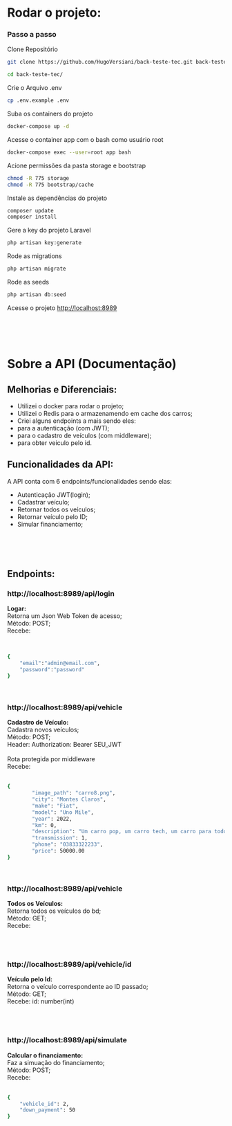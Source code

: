 
# Rodar o projeto:

### Passo a passo
Clone Repositório
```sh
git clone https://github.com/HugoVersiani/back-teste-tec.git back-teste-tec
```
```sh
cd back-teste-tec/

```

Crie o Arquivo .env
```sh
cp .env.example .env
```

Suba os containers do projeto
```sh
docker-compose up -d
```

Acesse o container app com o bash como usuário root
```sh
docker-compose exec --user=root app bash
```

Acione permissões da pasta storage e bootstrap 

```sh
chmod -R 775 storage
chmod -R 775 bootstrap/cache
```

Instale as dependências do projeto
```sh
composer update
composer install
```

Gere a key do projeto Laravel
```sh
php artisan key:generate
```

Rode as migrations
```sh
php artisan migrate
```

Rode as seeds 
```sh
php artisan db:seed 
```

Acesse o projeto
[http://localhost:8989](http://localhost:8989)

<br/><br/><br/>

# Sobre a API (Documentação)


## Melhorias e Diferenciais:

- Utilizei o docker para rodar o projeto;<br/>
- Utilizei o Redis para o armazenamendo em cache dos carros;<br/>
- Criei alguns endpoints a mais sendo eles:<br/>
- para a autenticação (com JWT);<br/>
- para o cadastro de veículos (com middleware);<br/>
- para obter veiculo pelo id.<br/>

## Funcionalidades da API:

A API conta com 6 endpoints/funcionalidades sendo elas:
- Autenticação JWT(login);
- Cadastrar veículo;
- Retornar todos os veículos;
- Retornar veículo pelo ID;
- Simular financiamento;

<br/>
<br/>
<br/>

## Endpoints:

### http://localhost:8989/api/login

**Logar:** <br/>
Retorna um Json Web Token de acesso;<br/>
Método: POST;<br/>
Recebe:<br/><br/>

``` bash

{
	"email":"admin@email.com",
	"password":"password"
}

```
<br/>

### http://localhost:8989/api/vehicle

**Cadastro de Veículo:** <br/>
Cadastra novos veículos;<br/>
Método: POST;<br/>
Header: Authorization: Bearer SEU_JWT<br/><br/>
Rota protegida por middleware<br/>
Recebe: <br/><br/>

```bash
{
        "image_path": "carro8.png",
        "city": "Montes Claros",
        "make": "Fiat",
        "model": "Uno Mile",
        "year": 2022,
        "km": 0,
        "description": "Um carro pop, um carro tech, um carro para todos os momentos.",
        "transmission": 1,
        "phone": "03833322233",
        "price": 50000.00
}
```

<br/>

### http://localhost:8989/api/vehicle

**Todos os Veículos:** <br/>
Retorna todos os veículos do bd;<br/>
Método: GET;<br/>
Recebe:<br/><br/>



<br/>

### http://localhost:8989/api/vehicle/id

**Veículo pelo Id:** <br/>
Retorna o veículo correspondente ao ID passado;<br/>
Método: GET;<br/>
Recebe: id: number(int)<br/><br/>
    

<br/>

### http://localhost:8989/api/simulate

**Calcular o financiamento:** <br/>
Faz a simuação do financiamento;<br/>
Método: POST;<br/>
Recebe:<br/><br/>

```bash
{
	"vehicle_id": 2,
	"down_payment": 50
}
```

<br/>
